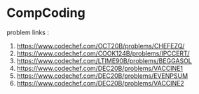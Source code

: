 # CompCoding
problem links : 
1) https://www.codechef.com/OCT20B/problems/CHEFEZQ/
2) https://www.codechef.com/COOK124B/problems/IPCCERT/
3) https://www.codechef.com/LTIME90B/problems/BEGGASOL
4) https://www.codechef.com/DEC20B/problems/VACCINE1
5) https://www.codechef.com/DEC20B/problems/EVENPSUM
6) https://www.codechef.com/DEC20B/problems/VACCINE2
